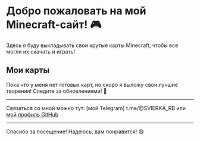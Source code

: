 # Добро пожаловать на мой Minecraft-сайт! 🎮

Здесь я буду выкладывать свои крутые карты Minecraft, чтобы все могли их скачать и играть!

## Мои карты

Пока что у меня нет готовых карт, но скоро я выложу свои лучшие творения! Следите за обновлениями! 🚀

---

Связаться со мной можно тут: [мой Telegram] t.me/@SVIERKA_RB или [мой профиль GitHub](https://github.com/MC0maps)

---

Спасибо за посещение! Надеюсь, вам понравится! 😄
